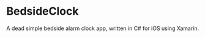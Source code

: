 BedsideClock
============

A dead simple bedside alarm clock app, written in C# for iOS using Xamarin.
